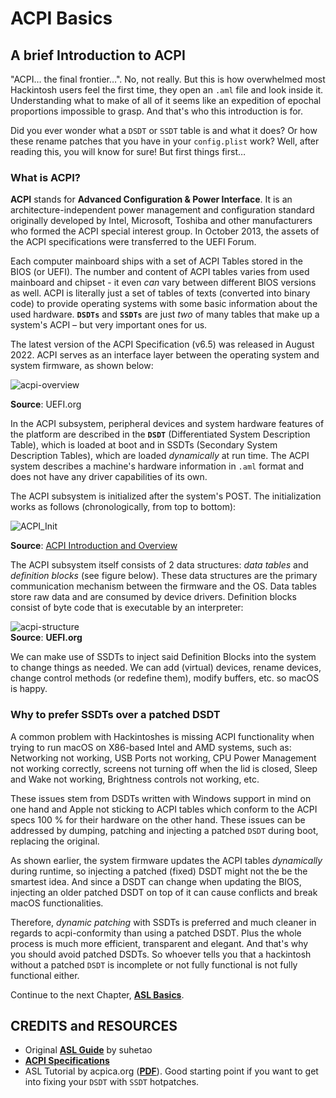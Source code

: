 # ACPI Basics
## A brief Introduction to ACPI
"ACPI… the final frontier…". No, not really. But this is how overwhelmed most Hackintosh users feel the first time, they open an `.aml` file and look inside it. Understanding what to make of all of it seems like an expedition of epochal proportions impossible to grasp. And that's who this introduction is for.

Did you ever wonder what a `DSDT` or `SSDT` table is and what it does? Or how these rename patches that you have in your `config.plist` work? Well, after reading this, you will know for sure! But first things first…

### What is ACPI?
**ACPI** stands for **Advanced Configuration & Power Interface**. It is an architecture-independent power management and configuration standard originally developed by Intel, Microsoft, Toshiba and other manufacturers who formed the ACPI special interest group. In October 2013, the assets of the ACPI specifications were transferred to the UEFI Forum. 

Each computer mainboard ships with a set of ACPI Tables stored in the BIOS (or UEFI). The number and content of ACPI tables varies from used mainboard and chipset - it even *can* vary between different BIOS versions as well. ACPI is literally just a set of tables of texts (converted into binary code) to provide operating systems with some basic information about the used hardware. **`DSDTs`** and **`SSDTs`** are just *two* of many tables that make up a system's ACPI – but very important ones for us.

The latest version of the ACPI Specification (v6.5) was released in August 2022. ACPI serves as an interface layer between the operating system and system firmware, as shown below:

![acpi-overview](https://user-images.githubusercontent.com/76865553/187380087-3446fc20-75c2-4490-95f9-bfc8043ffb09.png)

**Source**: UEFI.org

In the ACPI subsystem, peripheral devices and system hardware features of the platform are described in the **`DSDT`** (Differentiated System Description Table), which is loaded at boot and in SSDTs (Secondary System Description Tables), which are loaded *dynamically* at run time. The ACPI system describes a machine's hardware information in `.aml` format and does not have any driver capabilities of its own.

The ACPI subsystem is initialized after the system's POST. The initialization works as follows (chronologically, from top to bottom):

![ACPI_Init](https://github.com/laobamac/OC-little-zh/assets/76865553/7769db1f-a046-4990-9546-c001fe9f4654)

**Source**: [ACPI Introduction and Overview](https://cdrdv2-public.intel.com/772721/acpi-introduction-042723.pdf)

The ACPI subsystem itself consists of 2 data structures: *data tables* and *definition blocks* (see figure below). These data structures are the primary communication mechanism between the firmware and the OS. Data tables store raw data and are consumed by device drivers. Definition blocks consist of byte code that is executable by an interpreter:

![acpi-structure](https://user-images.githubusercontent.com/76865553/187380905-e325398d-e65a-4db3-85c2-0d2cdb0b2934.png)</br>
**Source**: **UEFI.org**

We can make use of SSDTs to inject said Definition Blocks into the system to change things as needed. We can add (virtual) devices, rename devices, change control methods (or redefine them), modify buffers, etc. so macOS is happy.

### Why to prefer SSDTs over a patched DSDT
A common problem with Hackintoshes is missing ACPI functionality when trying to run macOS on X86-based Intel and AMD systems, such as: Networking not working, USB Ports not working, CPU Power Management not working correctly, screens not turning off when the lid is closed, Sleep and Wake not working, Brightness controls not working, etc.

These issues stem from DSDTs written with Windows support in mind on one hand and Apple not sticking to ACPI tables which conform to the ACPI specs 100 % for their hardware on the other hand. These issues can be addressed by dumping, patching and injecting a patched `DSDT` during boot, replacing the original. 

As shown earlier, the system firmware updates the ACPI tables *dynamically* during runtime, so injecting a patched (fixed) DSDT might not the be the smartest idea. And since a DSDT can change when updating the BIOS, injecting an older patched DSDT on top of it can cause conflicts and break macOS functionalities. 

Therefore, *dynamic patching* with SSDTs is preferred and much cleaner in regards to acpi-conformity than using a patched DSDT. Plus the whole process is much more efficient, transparent and elegant. And that's why you should avoid patched DSDTs. So whoever tells you that a hackintosh without a patched `DSDT` is incomplete or not fully functional is not fully functional either.

Continue to the next Chapter, [**ASL Basics**](/00_ACPI/ACPI_Basics/ASL_Basics.md).

## CREDITS and RESOURCES
- Original [**ASL Guide**](https://bbs.pcbeta.com/forum.php?mod=viewthread&tid=944566&archive=2&extra=page%3D1&page=1) by suhetao
- [**ACPI Specifications**](https://uefi.org/specifications)
- ASL Tutorial by acpica.org ([**PDF**](https://acpica.org/sites/acpica/files/asl_tutorial_v20190625.pdf)). Good starting point if you want to get into fixing your `DSDT` with `SSDT` hotpatches.
